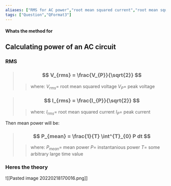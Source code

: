 ```yaml
---
aliases: ["RMS for AC power","root mean squared current","root mean squared voltage"]
tags: ["Question","QFormat3"]
---
```


#### Whats the method for
## Calculating power of an AC circuit
### RMS
> ### $$ V_{rms} = \frac{V_{P}}{\sqrt{2}} $$ 
>> where:
>> $V_{rms}=$ root mean squared voltage 
>> $V_{P}=$ peak voltage


> ### $$ I_{rms} = \frac{I_{P}}{\sqrt{2}} $$ 
>> where:
>> $I_{rms}=$ root mean squared current 
>> $I_{P}=$ peak current

Then mean power will be:
> ### $$ P_{mean} = \frac{1}{T} \int^{T}_{0} P dt $$ 
>> where:
>> $P_{mean}=$ mean power 
>> $P=$ instantanious power
>> $T=$ some arbitrary large time value

### Heres the theory
![[Pasted image 20220218170016.png]]
